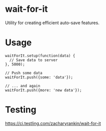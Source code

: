 # wait-for-it

Utility for creating efficient auto-save features.

# Usage

```
waitForIt.setup(function(data) {
  // Save data to server
}, 5000);

// Push some data
waitForIt.push({some: 'data'});

// ... and again
waitForIt.push({more: 'new data'});

```

# Testing

https://ci.testling.com/zacharyrankin/wait-for-it
